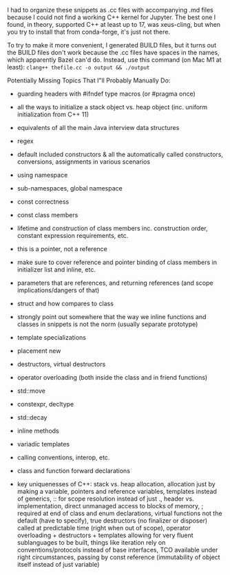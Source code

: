 I had to organize these snippets as .cc files with accompanying .md files because I could not find a working C++ kernel for Jupyter. The best one I found, in theory, supported C++ at least up to 17, was xeus-cling, but when you try to install that from conda-forge, it's just not there.

To try to make it more convenient, I generated BUILD files, but it turns out the BUILD files don't work because the .cc files have spaces in the names, which apparently Bazel can'd do.  Instead, use this command (on Mac M1 at least):
`clang++ thefile.cc -o output && ./output`

Potentially Missing Topics That I"ll Probably Manually Do:
- guarding headers with #ifndef type macros (or #pragma once)
- all the ways to initialize a stack object vs. heap object (inc. uniform initialization from C++ 11)
- equivalents of all the main Java interview data structures
- regex
- default included constructors & all the automatically called constructors, conversions, assignments in various scenarios
- using namespace
- sub-namespaces, global namespace
- const correctness
- const class members
- lifetime and construction of class members inc. construction order, constant expression requirements, etc.
- this is a pointer, not a reference
- make sure to cover reference and pointer binding of class members in initializer list and inline, etc.
- parameters that are references, and returning references (and scope implications/dangers of that)
- struct and how compares to class
- strongly point out somewhere that the way we inline functions and classes in snippets is not the norm (usually separate prototype)
- template specializations
- placement new
- destructors, virtual destructors
- operator overloading (both inside the class and in friend functions)
- std::move
- constexpr, decltype
- std::decay
- inline methods
- variadic templates
- calling conventions, interop, etc.
- class and function forward declarations

- key uniquenesses of C++: stack vs. heap allocation, allocation just by making a variable, pointers and reference variables, templates instead of generics, :: for scope resolution instead of just ., header vs. implementation, direct unmanaged access to blocks of memory, ; required at end of class and enum declarations, virtual functions not the default (have to specify), true destructors (no finalizer or disposer) called at predictable time (right when out of scope), operator overloading + destructors + templates allowing for very fluent sublanguages to be built, things like iteration rely on conventions/protocols instead of base interfaces, TCO available under right circumstances, passing by const reference (immutability of object itself instead of just variable)

